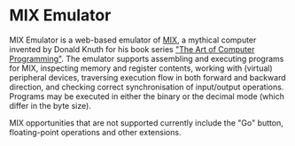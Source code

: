 # MIX Emulator

MIX Emulator is a web-based emulator of [MIX](https://en.wikipedia.org/wiki/MIX), a mythical computer
invented by Donald Knuth for his book series
[&quot;The Art of Computer Programming&quot;](http://www-cs-faculty.stanford.edu/~knuth/taocp.html). The emulator
supports assembling and executing programs for MIX, inspecting memory and register contents, working with (virtual)
peripheral devices, traversing execution flow in both forward and backward direction, and checking correct
synchronisation of input/output operations. Programs may be executed in either the binary or the decimal mode (which
differ in the byte size).

MIX opportunities that are not supported currently include the &quot;Go&quot; button, floating-point operations and
other extensions.
